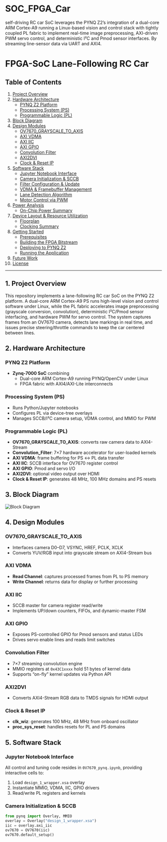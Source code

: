 # SOC_FPGA_Car
self-driving RC car SoC leverages the PYNQ Z2’s integration of a dual-core ARM Cortex-A9 running a Linux-based vision and control stack with tightly coupled PL fabric to implement real-time image preprocessing, AXI-driven PWM servo control, and deterministic I²C and Pmod sensor interfaces. By streaming line-sensor data via UART and AXI4.

# FPGA-SoC Lane-Following RC Car

## Table of Contents
1. [Project Overview](#project-overview)  
2. [Hardware Architecture](#hardware-architecture)  
   - [PYNQ Z2 Platform](#pynq-z2-platform)  
   - [Processing System (PS)](#processing-system-ps)  
   - [Programmable Logic (PL)](#programmable-logic-pl)  
3. [Block Diagram](#block-diagram)  
4. [Design Modules](#design-modules)  
   - [OV7670_GRAYSCALE_TO_AXIS](#ov7670_grayscale_to_axis)  
   - [AXI VDMA](#axi-vdma)  
   - [AXI IIC](#axi-iic)  
   - [AXI GPIO](#axi-gpio)  
   - [Convolution Filter](#convolution-filter)  
   - [AXI2DVI](#axi2dvi)  
   - [Clock & Reset IP](#clock--reset-ip)  
5. [Software Stack](#software-stack)  
   - [Jupyter Notebook Interface](#jupyter-notebook-interface)  
   - [Camera Initialization & SCCB](#camera-initialization--sccb)  
   - [Filter Configuration & Update](#filter-configuration--update)  
   - [VDMA & Framebuffer Management](#vdma--framebuffer-management)  
   - [Lane Detection Algorithm](#lane-detection-algorithm)  
   - [Motor Control via PWM](#motor-control-via-pwm)  
6. [Power Analysis](#power-analysis)  
   - [On-Chip Power Summary](#on-chip-power-summary)  
7. [Device Layout & Resource Utilization](#device-layout--resource-utilization)  
   - [Floorplan](#floorplan)  
   - [Clocking Summary](#clocking-summary)  
8. [Getting Started](#getting-started)  
   - [Prerequisites](#prerequisites)  
   - [Building the FPGA Bitstream](#building-the-fpga-bitstream)  
   - [Deploying to PYNQ Z2](#deploying-to-pynq-z2)  
   - [Running the Application](#running-the-application)  
9. [Future Work](#future-work)  
10. [License](#license)  

---

## 1. Project Overview
This repository implements a lane-following RC car SoC on the PYNQ Z2 platform. A dual-core ARM Cortex-A9 PS runs high-level vision and control software under Linux, while the PL fabric accelerates image preprocessing (grayscale conversion, convolution), deterministic I²C/Pmod sensor interfacing, and hardware PWM for servo control. The system captures frames from an OV7670 camera, detects lane markings in real time, and issues precise steering/throttle commands to keep the car centered between lines.

## 2. Hardware Architecture

### PYNQ Z2 Platform
- **Zynq-7000 SoC** combining  
  - Dual-core ARM Cortex-A9 running PYNQ/OpenCV under Linux  
  - FPGA fabric with AXI4/AXI-Lite interconnects  

### Processing System (PS)
- Runs Python/Jupyter notebooks  
- Configures PL via device-tree overlays  
- Manages SCCB/I²C camera setup, VDMA control, and MMIO for PWM  

### Programmable Logic (PL)
- **OV7670_GRAYSCALE_TO_AXIS**: converts raw camera data to AXI4-Stream  
- **Convolution_Filter**: 7×7 hardware accelerator for user-loaded kernels  
- **AXI VDMA**: frame buffering for PS ↔ PL data transfer  
- **AXI IIC**: SCCB interface for OV7670 register control  
- **AXI GPIO**: Pmod and servo I/O  
- **AXI2DVI**: optional video output over HDMI  
- **Clock & Reset IP**: generates 48 MHz, 100 MHz domains and PS resets  

## 3. Block Diagram
![Block Diagram](/Images/block_diagram.png)

## 4. Design Modules

### OV7670_GRAYSCALE_TO_AXIS
- Interfaces camera D0–D7, VSYNC, HREF, PCLK, XCLK  
- Converts YUV/RGB input into grayscale stream on AXI4-Stream bus  

### AXI VDMA
- **Read Channel**: captures processed frames from PL to PS memory  
- **Write Channel**: returns data for display or further processing  

### AXI IIC
- SCCB master for camera register read/write  
- Implements UP/down counters, FIFOs, and dynamic-master FSM  

### AXI GPIO
- Exposes PS-controlled GPIO for Pmod sensors and status LEDs  
- Drives servo enable lines and reads limit switches  

### Convolution Filter
- 7×7 streaming convolution engine  
- MMIO registers at `0x43C1xxxx` hold 51 bytes of kernel data  
- Supports “on-fly” kernel updates via Python API  

### AXI2DVI
- Converts AXI4-Stream RGB data to TMDS signals for HDMI output  

### Clock & Reset IP
- **clk_wiz**: generates 100 MHz, 48 MHz from onboard oscillator  
- **proc_sys_reset**: handles resets for PL and PS domains  

## 5. Software Stack

### Jupyter Notebook Interface
All control and tuning code resides in `0V7670_pynq.ipynb`, providing interactive cells to:

1. Load `design_1_wrapper.xsa` overlay  
2. Instantiate MMIO, VDMA, IIC, GPIO drivers  
3. Read/write PL registers and kernels  

### Camera Initialization & SCCB
```python
from pynq import Overlay, MMIO
overlay = Overlay("design_1_wrapper.xsa")
iic = overlay.axi_iic
ov7670 = OV7670(iic)
ov7670.default_setup()
